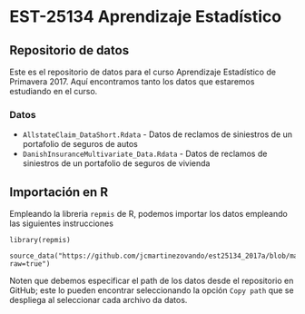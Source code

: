 # EST-25134 Aprendizaje Estadístico

## Repositorio de datos

Este es el repositorio de datos para el curso Aprendizaje Estadístico de Primavera 2017. Aquí encontramos tanto los datos que estaremos estudiando en el curso. 

### Datos

* `AllstateClaim_DataShort.Rdata` - Datos de reclamos de siniestros de un portafolio de seguros de autos
* `DanishInsuranceMultivariate_Data.Rdata` - Datos de reclamos de siniestros de un portafolio de seguros de vivienda

## Importación en R

Empleando la libreria `repmis` de R, podemos importar los datos empleando las siguientes instrucciones

```
library(repmis)

source_data("https://github.com/jcmartinezovando/est25134_2017a/blob/master/datos/AllstateClaim_DataShort.RData?raw=true")
```
Noten que debemos especificar el path de los datos desde el repositorio en GitHub; este lo pueden encontrar seleccionando la opción `Copy path` que se despliega al seleccionar cada archivo da datos.
